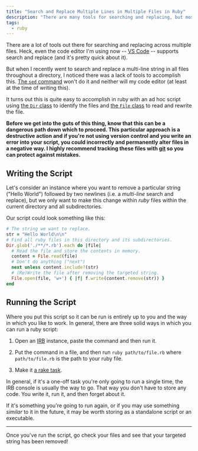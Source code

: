 ```yaml
---
title: "Search and Replace Multiple Lines in Multiple Files in Ruby"
description: "There are many tools for searching and replacing, but most don't support changing multiple lines in one process."
tags:
  - ruby
---
```


There are a lot of tools out there for searching and replacing across multiple files. Heck, even the code editor I'm using now -- [VS Code](https://code.visualstudio.com/) -- supports search and replace (and it's pretty quick about it).

But when I recently went to search and replace a multi-line string in all files throughout a directory, I noticed there was a lack of tools to accomplish this. [The `sed` command](https://www.gnu.org/software/sed/manual/sed.html) won't do it and neither will my code editor (at least at the time of writing this).

It turns out this is quite easy to accomplish in ruby with an ad hoc script using [the `Dir` class](https://ruby-doc.org/core-2.5.1/Dir.html) to identify the files and [the `File` class](https://ruby-doc.org/core-2.5.1/File.html) to read and rewrite the file.

**Before we get into the guts of this thing, know that this can be a dangerous path down which to proceed. This particular approach is a destructive action and if you're not using version control and you write an error into your script, you could incorrectly and permanently alter files in a negative way. I highly recommend tracking these files with [git](https://git-scm.com/) so you can protect against mistakes.**

## Writing the Script

Let's consider an instance where you want to remove a particular string ("Hello World") followed by two newlines (i.e. a _multi-line_ search and replace), but we only want to make this change within _ruby_ files within the current directory and all subdirectories.

Our script could look something like this:

```ruby
# The string we want to replace.
str = "Hello World\n\n"
# Find all ruby files in this directory and its subdirectories.
Dir.glob('./**/*.rb').each do |file|
  # Read the file and store the contents in memory.
  content = File.read(file)
  # Don't do anything ("next")
  next unless content.include?(str)
  # (Re)Write the file after removing the targeted string.
  File.open(file, 'w+') { |f| f.write(content.remove(str)) }
end
```

## Running the Script

Where you put this script so it can be run is entirely up to you and the way in which you like to work. In general, there are three solid ways in which you can run a ruby script:

1. Open an [IRB](http://ruby-doc.org/stdlib-2.5.1/libdoc/irb/rdoc/IRB.html) instance, paste the command and then run it.

2. Put the command in a file, and then run `ruby path/to/file.rb` where `path/to/file.rb` is the path to your ruby file.

3. Make it [a rake task](https://github.com/ruby/rake).

In general, if it's a one-off task you're only going to run a single time, the IRB console is usually the way to go. That way you don't have to store any code. You write it, run it, and then forget about it.

If it's something you're going to run again, or if you may use something _similar_ to it in the future, it may be worth storing as a standalone script or an executable.

---

Once you've run the script, go check your files and see that your targeted string has been removed!
